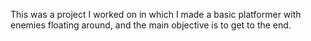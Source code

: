 This was a project I worked on in which I made a basic platformer with enemies floating around, and the main objective is to get to the end.

